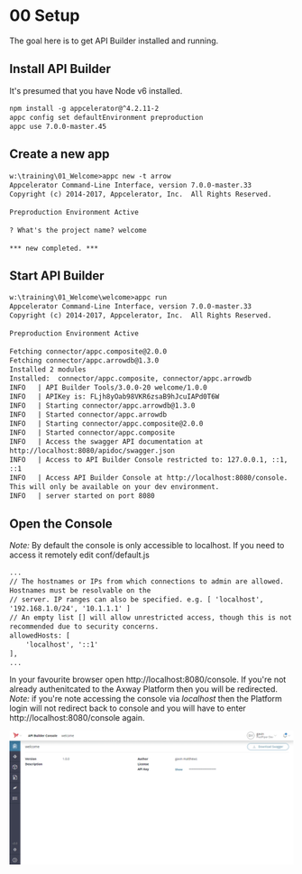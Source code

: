 # 00 Setup

The goal here is to get API Builder installed and running.

## Install API Builder
It's presumed that you have Node v6 installed.

```
npm install -g appcelerator@^4.2.11-2
appc config set defaultEnvironment preproduction
appc use 7.0.0-master.45
```

## Create a new app
```
w:\training\01_Welcome>appc new -t arrow
Appcelerator Command-Line Interface, version 7.0.0-master.33
Copyright (c) 2014-2017, Appcelerator, Inc.  All Rights Reserved.

Preproduction Environment Active

? What's the project name? welcome

*** new completed. ***
```

## Start API Builder
```
w:\training\01_Welcome\welcome>appc run
Appcelerator Command-Line Interface, version 7.0.0-master.33
Copyright (c) 2014-2017, Appcelerator, Inc.  All Rights Reserved.

Preproduction Environment Active

Fetching connector/appc.composite@2.0.0
Fetching connector/appc.arrowdb@1.3.0
Installed 2 modules
Installed:  connector/appc.composite, connector/appc.arrowdb
INFO   | API Builder Tools/3.0.0-20 welcome/1.0.0
INFO   | APIKey is: FLjh8yOab98VKR6zsaB9hJcuIAPd0T6W
INFO   | Starting connector/appc.arrowdb@1.3.0
INFO   | Started connector/appc.arrowdb
INFO   | Starting connector/appc.composite@2.0.0
INFO   | Started connector/appc.composite
INFO   | Access the swagger API documentation at http://localhost:8080/apidoc/swagger.json
INFO   | Access to API Builder Console restricted to: 127.0.0.1, ::1, ::1
INFO   | Access API Builder Console at http://localhost:8080/console. This will only be available on your dev environment.
INFO   | server started on port 8080
```

## Open the Console
*Note:* By default the console is only accessible to localhost. If you need to access it remotely edit conf/default.js
```
...
// The hostnames or IPs from which connections to admin are allowed. Hostnames must be resolvable on the
// server. IP ranges can also be specified. e.g. [ 'localhost', '192.168.1.0/24', '10.1.1.1' ]
// An empty list [] will allow unrestricted access, though this is not recommended due to security concerns.
allowedHosts: [
	'localhost', '::1'
],
...
```

In your favourite browser open http://localhost:8080/console. If you're not already authenitcated to the Axway Platform then you will be redirected.
*Note:* if you're note accessing the console via _localhost_ then the Platform login will not redirect back to console and you will have to enter http://localhost:8080/console again.

![SummaryView](./imgs/localhost_8080_console_project_summary.png)
